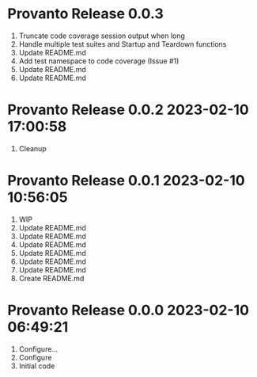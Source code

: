 # Provanto Release 0.0.3                    
1. Truncate code coverage session output when long
2. Handle multiple test suites and Startup and Teardown functions
3. Update README.md
4. Add test namespace to code coverage (Issue #1)
5. Update README.md
6. Update README.md

# Provanto Release 0.0.2 2023-02-10 17:00:58
1. Cleanup

# Provanto Release 0.0.1 2023-02-10 10:56:05
1. WIP
2. Update README.md
3. Update README.md
4. Update README.md
5. Update README.md
6. Update README.md
7. Update README.md
8. Create README.md

# Provanto Release 0.0.0 2023-02-10 06:49:21
1. Configure...
2. Configure
3. Initial code
